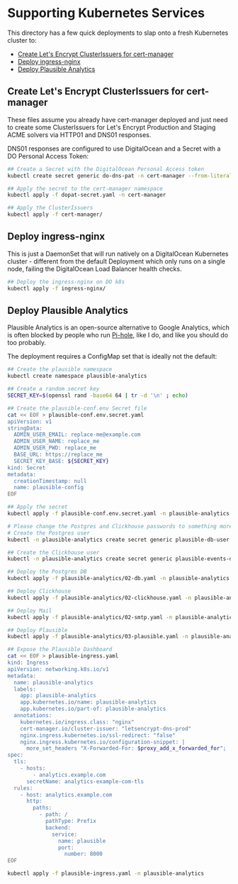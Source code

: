# Supporting Kubernetes Services

This directory has a few quick deployments to slap onto a fresh Kubernetes cluster to:

- [Create Let's Encrypt ClusterIssuers for cert-manager](#create-lets-encrypt-clusterissuers-for-cert-manager)
- [Deploy ingress-nginx](#deploy-ingress-nginx)
- [Deploy Plausible Analytics](#deploy-plausible-analytics)


## Create Let's Encrypt ClusterIssuers for cert-manager

These files assume you already have cert-manager deployed and just need to create some ClusterIssuers for Let's Encrypt Production and Staging ACME solvers via HTTP01 and DNS01 responses.

DNS01 responses are configured to use DigitalOcean and a Secret with a DO Personal Access Token:

```bash
## Create a Secret with the DigitalOcean Personal Access token
kubectl create secret generic do-dns-pat -n cert-manager --from-literal=access-token=$(cat ~/.doPAT) --dry-run=client -o yaml > dopat-secret.yaml

## Apply the secret to the cert-manager namespace
kubectl apply -f dopat-secret.yaml -n cert-manager

## Apply the ClusterIssuers
kubectl apply -f cert-manager/
```

## Deploy ingress-nginx

This is just a DaemonSet that will run natively on a DigitalOcean Kubernetes cluster - different from the default Deployment which only runs on a single node, failing the DigitalOcean Load Balancer health checks.

```bash
## Deploy the ingress-nginx on DO k8s
kubectl apply -f ingress-nginx/
```

## Deploy Plausible Analytics

Plausible Analytics is an open-source alternative to Google Analytics, which is often blocked by people who run [Pi-hole](https://pi-hole.net/), like I do, and like you should do too probably.

The deployment requires a ConfigMap set that is ideally not the default:

```bash
## Create the plausible namespace
kubectl create namespace plausible-analytics

## Create a random secret key
SECRET_KEY=$(openssl rand -base64 64 | tr -d '\n' ; echo)

## Create the plausible-conf.env Secret file
cat << EOF > plausible-conf.env.secret.yaml
apiVersion: v1
stringData:
  ADMIN_USER_EMAIL: replace-me@example.com
  ADMIN_USER_NAME: replace_me
  ADMIN_USER_PWD: replace_me
  BASE_URL: https://replace_me
  SECRET_KEY_BASE: ${SECRET_KEY}
kind: Secret
metadata:
  creationTimestamp: null
  name: plausible-config
EOF

## Apply the secret
kubectl apply -f plausible-conf.env.secret.yaml -n plausible-analytics

# Please change the Postgres and Clickhouse passwords to something more secure here!
# Create the Postgres user
kubectl -n plausible-analytics create secret generic plausible-db-user --from-literal='username=postgres' --from-literal='password=postgres'

## Create the Clickhouse user
kubectl -n plausible-analytics create secret generic plausible-events-db-user --from-literal='username=clickhouse' --from-literal='password=clickhouse'

## Deploy the Postgres DB
kubectl apply -f plausible-analytics/02-db.yaml -n plausible-analytics

## Deploy Clickhouse
kubectl apply -f plausible-analytics/02-clickhouse.yaml -n plausible-analytics

## Deploy Mail
kubectl apply -f plausible-analytics/02-smtp.yaml -n plausible-analytics

## Deploy Plausible
kubectl apply -f plausible-analytics/03-plausible.yaml -n plausible-analytics

## Expose the Plausible Dashboard
cat << EOF > plausible-ingress.yaml
kind: Ingress
apiVersion: networking.k8s.io/v1
metadata:
  name: plausible-analytics
  labels:
    app: plausible-analytics
    app.kubernetes.io/name: plausible-analytics
    app.kubernetes.io/part-of: plausible-analytics
  annotations:
    kubernetes.io/ingress.class: "nginx"
    cert-manager.io/cluster-issuer: "letsencrypt-dns-prod"
    nginx.ingress.kubernetes.io/ssl-redirect: "false"
    nginx.ingress.kubernetes.io/configuration-snippet: |
      more_set_headers "X-Forwarded-For: $proxy_add_x_forwarded_for";
spec:
  tls:
    - hosts:
        - analytics.example.com
      secretName: analytics-example-com-tls
  rules:
    - host: analytics.example.com
      http:
        paths:
          - path: /
            pathType: Prefix
            backend:
              service:
                name: plausible
                port:
                  number: 8000
EOF

kubectl apply -f plausible-ingress.yaml -n plausible-analytics
```